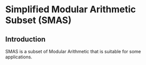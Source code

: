 # Simplified Modular Arithmetic Subset (SMAS)

## Introduction

SMAS is a subset of Modular Arithmetic that is suitable for some applications.
